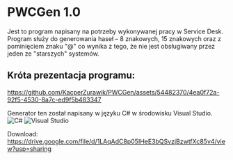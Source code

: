 # PWCGen 1.0
Jest to program napisany na potrzeby wykonywanej pracy w Service Desk.
Program służy do generowania haseł – 8 znakowych, 15 znakowych oraz z pominięciem znaku "@" co wynika z tego, że nie jest obsługiwany przez jeden ze "starszych" systemów.

## Króta prezentacja programu:
https://github.com/KacperZurawik/PWCGen/assets/54482370/4ea0f72a-92f5-4530-8a7c-ed9f5b483347

Generator ten został napisany w języku C# w środowisku Visual Studio.
![C#](https://img.shields.io/badge/c%23-%23239120.svg?style=for-the-badge&logo=csharp&logoColor=white)
![Visual Studio](https://img.shields.io/badge/Visual%20Studio-5C2D91.svg?style=for-the-badge&logo=visual-studio&logoColor=white)

Download:
https://drive.google.com/file/d/1LAqAdC8p05IHeE3bQSvzjBzwtfXc85v4/view?usp=sharing
